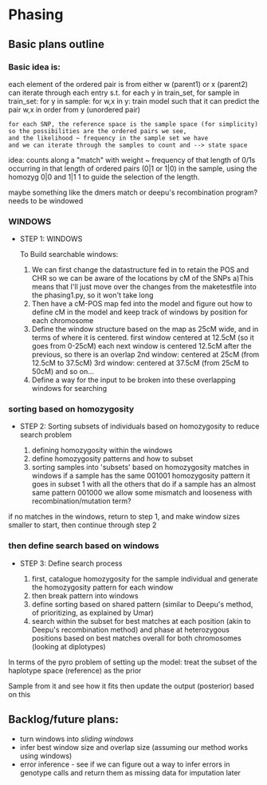 # Phasing

## Basic plans outline
### Basic idea is: 
each element of the ordered pair is from either w (parent1)  or x (parent2)
can iterate through each entry s.t. for each y in train_set, 
    for sample in train_set:
     for y in sample:
        for w,x in y:
            train model such that it can predict the pair w,x in order from y (unordered pair)
            
    for each SNP, the reference space is the sample space (for simplicity)
    so the possibilities are the ordered pairs we see, 
    and the likelihood ~ frequency in the sample set we have
    and we can iterate through the samples to count and --> state space



idea: counts along a "match" with weight ~ frequency of that length 
of 0/1s occurring in that length of ordered pairs (0|1 or 1|0) in the sample, using the homozyg 
0|0 and 1|1 1 to guide the selection of the length.

maybe something like the dmers match or deepu's recombination program? needs to be windowed


### WINDOWS
- STEP 1: WINDOWS

  To Build searchable windows:
  1) We can first change the datastructure fed in to retain the POS and CHR so we can be aware of the locations by cM of the SNPs
      a)This means that I'll just move over the changes from the maketestfile into the phasing1.py, so it won't take long
  2) Then have a cM-POS map fed into the model and figure out how to define cM in the model and keep track of windows by position for each chromosome
  3) Define the window structure based on the map as 25cM wide, and in terms of where it is centered.
        first window centered at 12.5cM (so it goes from 0-25cM)
        each next window is centered 12.5cM after the previous, so there is an overlap
            2nd window: centered at 25cM (from 12.5cM to 37.5cM)
            3rd window: centered at 37.5cM (from 25cM to 50cM)
            and so on…
  4) Define a way for the input to be broken into these overlapping windows for searching  

### sorting based on homozygosity
- STEP 2: Sorting subsets of individuals based on homozygosity to reduce search problem

  1) defining homozygosity within the windows 
  2) define homozygosity patterns and how to subset
  3) sorting samples into 'subsets' based on homozygosity matches in windows
    if a sample has the same 001001 homozygosity pattern it goes in subset 1 with all the others that do
    if a sample has an almost same pattern 001000 we allow some mismatch and looseness with recombination/mutation term?

if no matches in the windows, return to step 1, and make window sizes smaller to start, then continue through step 2

### then define search based on windows
- STEP 3: Define search process

  1) first, catalogue homozygosity for the sample individual and generate the homozygosity pattern for each window
  2) then break pattern into windows
  3) define sorting based on shared pattern (similar to Deepu's method, of prioritizing, as explained by Umar)
  4) search within the subset for best matches at each position (akin to Deepu's recombination method) and 
    phase at heterozygous positions based on best matches overall for both chromosomes (looking at diplotypes)

In terms of the pyro problem of setting up the model: 
treat the subset of the haplotype space (reference) as the prior

Sample from it and see how it fits
then update the output (posterior) based on this

## Backlog/future plans:
- turn windows into _sliding windows_
- infer best window size and overlap size (assuming our method works using windows)
- error inference - see if we can figure out a way to infer errors in genotype calls and return them as missing data for imputation later
